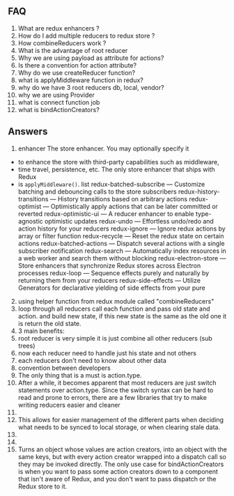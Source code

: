 ## FAQ

1. What are redux enhancers ?
2. How do I add multiple reducers to redux store ?
3. How combineReducers work ?
4. What is the advantage of root reducer
5. Why we are using payload as attribute for actions?
6. Is there a convention for action attribute?
7. Why do we use createReducer function?
8. what is applyMiddleware function in redux?
9. why do we have 3 root reducers db, local, vendor?
10. why we are using Provider
11. what is connect function job
12. what is bindActionCreators?


## Answers
1.  enhancer The store enhancer. You may optionally specify it
 * to enhance the store with third-party capabilities such as middleware,
 * time travel, persistence, etc. The only store enhancer that ships with Redux
 * is `applyMiddleware()`.
 list
 redux-batched-subscribe — Customize batching and debouncing calls to the store subscribers
redux-history-transitions — History transitions based on arbitrary actions
redux-optimist — Optimistically apply actions that can be later committed or reverted
redux-optimistic-ui — A reducer enhancer to enable type-agnostic optimistic updates
redux-undo — Effortless undo/redo and action history for your reducers
redux-ignore — Ignore redux actions by array or filter function
redux-recycle — Reset the redux state on certain actions
redux-batched-actions — Dispatch several actions with a single subscriber notification
redux-search — Automatically index resources in a web worker and search them without blocking
redux-electron-store — Store enhancers that synchronize Redux stores across Electron processes
redux-loop — Sequence effects purely and naturally by returning them from your reducers
redux-side-effects — Utilize Generators for declarative yielding of side effects from your pure

2. using helper function from redux module called "combineReducers"
3. loop through all reducers call each function and pass old state and action. and build new state,
 if this new state is the same as the old one it is return the old state.
4. 3 main benefits:
  1. root reducer is very simple it is just combine all other reducers (sub trees)
  2. now each reducer need to handle just his state and not others
  3. each reducers don't need to know about other data
5. convention between developers
6. The only thing that is a must is action.type.
7. After a while, it becomes apparent that most reducers are just switch statements over action.type. Since the switch syntax can be hard to read and prone to errors, there are a few libraries that try to make writing reducers easier and cleaner
8.
9. This allows for easier management of the different parts when deciding what needs to be synced to local storage, or when clearing stale data.
10.
11.
12. Turns an object whose values are action creators, into an object with the same keys, but with every action creator wrapped into a dispatch call so they may be invoked directly.
The only use case for bindActionCreators is when you want to pass some action creators down to a component that isn't aware of Redux, and you don't want to pass dispatch or the Redux store to it.